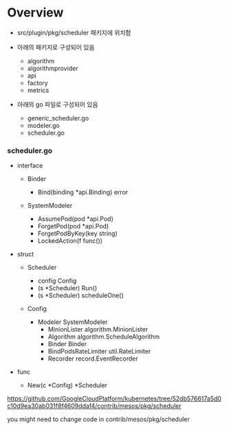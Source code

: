Overview
========

- src/plugin/pkg/scheduler 패키지에 위치함 

- 아래의 패키지로 구성되어 있음
  - algorithm 
  - algorithmprovider
  - api
  - factory
  - metrics 

- 아래의 go 파일로 구성되어 있음
  - generic_scheduler.go
  - modeler.go
  - scheduler.go
  

### scheduler.go 

- interface
  - Binder
    - Bind(binding *api.Binding) error
    
  - SystemModeler
    - AssumePod(pod *api.Pod)
    - ForgetPod(pod *api.Pod)
    - ForgetPodByKey(key string)
    - LockedAction(f func())
  
- struct
  - Scheduler
    - config    Config
    - (s *Scheduler) Run()
    - (s *Scheduler) scheduleOne()
      
  - Config
    - Modeler      SystemModeler
	  - MinionLister algorithm.MinionLister
	  - Algorithm    algorithm.ScheduleAlgorithm
	  - Binder       Binder
	  - BindPodsRateLimiter util.RateLimiter
	  - Recorder record.EventRecorder
      
- func 
  - New(c *Config) *Scheduler


https://github.com/GoogleCloudPlatform/kubernetes/tree/52db576617a5d0c10d9ea30ab031f8f4609ddaf4/contrib/mesos/pkg/scheduler


you might need to change code in contrib/mesos/pkg/scheduler



